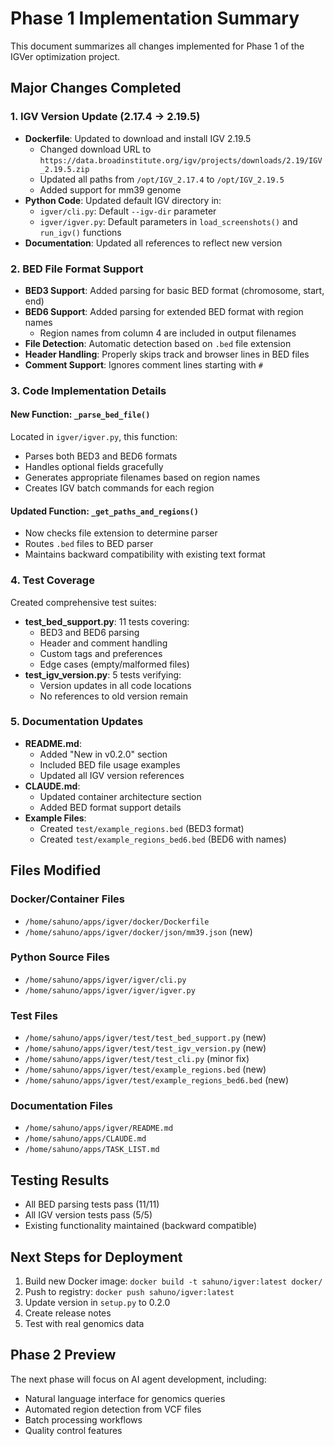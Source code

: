 # Phase 1 Implementation Summary

This document summarizes all changes implemented for Phase 1 of the IGVer optimization project.

## Major Changes Completed

### 1. IGV Version Update (2.17.4 → 2.19.5)
- **Dockerfile**: Updated to download and install IGV 2.19.5
  - Changed download URL to `https://data.broadinstitute.org/igv/projects/downloads/2.19/IGV_2.19.5.zip`
  - Updated all paths from `/opt/IGV_2.17.4` to `/opt/IGV_2.19.5`
  - Added support for mm39 genome
- **Python Code**: Updated default IGV directory in:
  - `igver/cli.py`: Default `--igv-dir` parameter
  - `igver/igver.py`: Default parameters in `load_screenshots()` and `run_igv()` functions
- **Documentation**: Updated all references to reflect new version

### 2. BED File Format Support
- **BED3 Support**: Added parsing for basic BED format (chromosome, start, end)
- **BED6 Support**: Added parsing for extended BED format with region names
  - Region names from column 4 are included in output filenames
- **File Detection**: Automatic detection based on `.bed` file extension
- **Header Handling**: Properly skips track and browser lines in BED files
- **Comment Support**: Ignores comment lines starting with `#`

### 3. Code Implementation Details

#### New Function: `_parse_bed_file()`
Located in `igver/igver.py`, this function:
- Parses both BED3 and BED6 formats
- Handles optional fields gracefully
- Generates appropriate filenames based on region names
- Creates IGV batch commands for each region

#### Updated Function: `_get_paths_and_regions()`
- Now checks file extension to determine parser
- Routes `.bed` files to BED parser
- Maintains backward compatibility with existing text format

### 4. Test Coverage
Created comprehensive test suites:
- **test_bed_support.py**: 11 tests covering:
  - BED3 and BED6 parsing
  - Header and comment handling
  - Custom tags and preferences
  - Edge cases (empty/malformed files)
- **test_igv_version.py**: 5 tests verifying:
  - Version updates in all code locations
  - No references to old version remain

### 5. Documentation Updates
- **README.md**: 
  - Added "New in v0.2.0" section
  - Included BED file usage examples
  - Updated all IGV version references
- **CLAUDE.md**: 
  - Updated container architecture section
  - Added BED format support details
- **Example Files**:
  - Created `test/example_regions.bed` (BED3 format)
  - Created `test/example_regions_bed6.bed` (BED6 with names)

## Files Modified

### Docker/Container Files
- `/home/sahuno/apps/igver/docker/Dockerfile`
- `/home/sahuno/apps/igver/docker/json/mm39.json` (new)

### Python Source Files
- `/home/sahuno/apps/igver/igver/cli.py`
- `/home/sahuno/apps/igver/igver/igver.py`

### Test Files
- `/home/sahuno/apps/igver/test/test_bed_support.py` (new)
- `/home/sahuno/apps/igver/test/test_igv_version.py` (new)
- `/home/sahuno/apps/igver/test/test_cli.py` (minor fix)
- `/home/sahuno/apps/igver/test/example_regions.bed` (new)
- `/home/sahuno/apps/igver/test/example_regions_bed6.bed` (new)

### Documentation Files
- `/home/sahuno/apps/igver/README.md`
- `/home/sahuno/apps/CLAUDE.md`
- `/home/sahuno/apps/TASK_LIST.md`

## Testing Results
- All BED parsing tests pass (11/11)
- All IGV version tests pass (5/5)
- Existing functionality maintained (backward compatible)

## Next Steps for Deployment
1. Build new Docker image: `docker build -t sahuno/igver:latest docker/`
2. Push to registry: `docker push sahuno/igver:latest`
3. Update version in `setup.py` to 0.2.0
4. Create release notes
5. Test with real genomics data

## Phase 2 Preview
The next phase will focus on AI agent development, including:
- Natural language interface for genomics queries
- Automated region detection from VCF files
- Batch processing workflows
- Quality control features